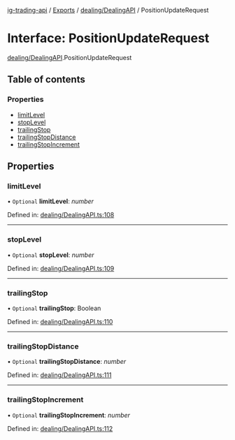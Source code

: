 [ig-trading-api](../README.md) / [Exports](../modules.md) / [dealing/DealingAPI](../modules/dealing_dealingapi.md) / PositionUpdateRequest

# Interface: PositionUpdateRequest

[dealing/DealingAPI](../modules/dealing_dealingapi.md).PositionUpdateRequest

## Table of contents

### Properties

- [limitLevel](dealing_dealingapi.positionupdaterequest.md#limitlevel)
- [stopLevel](dealing_dealingapi.positionupdaterequest.md#stoplevel)
- [trailingStop](dealing_dealingapi.positionupdaterequest.md#trailingstop)
- [trailingStopDistance](dealing_dealingapi.positionupdaterequest.md#trailingstopdistance)
- [trailingStopIncrement](dealing_dealingapi.positionupdaterequest.md#trailingstopincrement)

## Properties

### limitLevel

• `Optional` **limitLevel**: _number_

Defined in: [dealing/DealingAPI.ts:108](https://github.com/bennycode/ig-trading-api/blob/7c81ba3/src/dealing/DealingAPI.ts#L108)

---

### stopLevel

• `Optional` **stopLevel**: _number_

Defined in: [dealing/DealingAPI.ts:109](https://github.com/bennycode/ig-trading-api/blob/7c81ba3/src/dealing/DealingAPI.ts#L109)

---

### trailingStop

• `Optional` **trailingStop**: Boolean

Defined in: [dealing/DealingAPI.ts:110](https://github.com/bennycode/ig-trading-api/blob/7c81ba3/src/dealing/DealingAPI.ts#L110)

---

### trailingStopDistance

• `Optional` **trailingStopDistance**: _number_

Defined in: [dealing/DealingAPI.ts:111](https://github.com/bennycode/ig-trading-api/blob/7c81ba3/src/dealing/DealingAPI.ts#L111)

---

### trailingStopIncrement

• `Optional` **trailingStopIncrement**: _number_

Defined in: [dealing/DealingAPI.ts:112](https://github.com/bennycode/ig-trading-api/blob/7c81ba3/src/dealing/DealingAPI.ts#L112)
